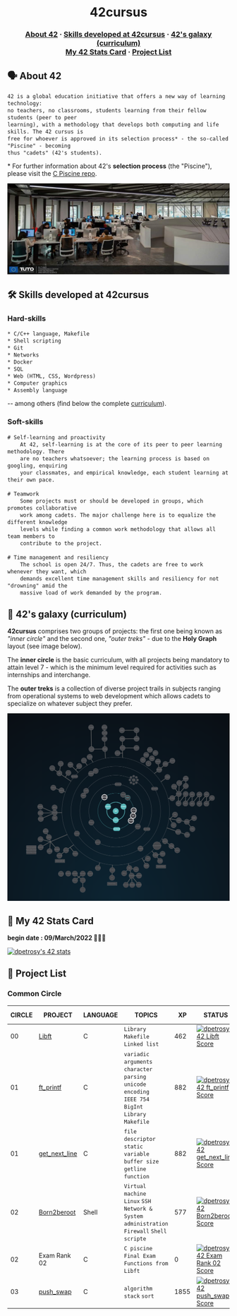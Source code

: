 <h1 align="center">
	42cursus
</h1>

<h3 align="center">
	<a href="#%EF%B8%8F-about-42">About 42</a>
	<span> · </span>
	<a href="#%EF%B8%8F-skills-developed-at-42cursus">Skills developed at 42cursus</a>
	<span> · </span>
	<a href="#-42s-galaxy-curriculum">42's galaxy (curriculum)</a>
	<br />
	<a href="#-my-42-stats-card">My 42 Stats Card</a>
	<span> · </span>
	<a href="#-project-list">Project List</a>
</h3>

## 🗣️ About 42

	42 is a global education initiative that offers a new way of learning technology:
	no teachers, no classrooms, students learning from their fellow students (peer to peer
	learning), with a methodology that develops both computing and life skills. The 42 cursus is
	free for whoever is approved in its selection process* - the so-called "Piscine" - becoming
	thus "cadets" (42's students).

\* For further information about 42's **selection process** (the "Piscine"), please visit the [C Piscine repo](https://github.com/dpetrosy/42_piscine).

[![Photo of a 42 Yerevan lab](README_files/42_Yerevan.jpg)](https://www.42yerevan.am/)

## 🛠️ Skills developed at 42cursus

### Hard-skills

	* C/C++ language, Makefile
	* Shell scripting
	* Git
	* Networks
	* Docker
	* SQL
	* Web (HTML, CSS, Wordpress)
	* Computer graphics
	* Assembly language

-- among others (find below the complete [curriculum](#-42s-galaxy-curriculum)).

### Soft-skills

	# Self-learning and proactivity
		At 42, self-learning is at the core of its peer to peer learning methodology. There
		are no teachers whatsoever; the learning process is based on googling, enquiring
		your classmates, and empirical knowledge, each student learning at their own pace.

	# Teamwork
		Some projects must or should be developed in groups, which promotes collaborative
		work among cadets. The major challenge here is to equalize the different knowledge
		levels while finding a common work methodology that allows all team members to
		contribute to the project.

	# Time management and resiliency
		The school is open 24/7. Thus, the cadets are free to work whenever they want, which
		demands excellent time management skills and resiliency for not "drowning" amid the
		massive load of work demanded by the program.

## 🌌 42's galaxy (curriculum)

**42cursus** comprises two groups of projects: the first one being known as _"inner circle"_ and the second one, _"outer treks"_ - due to the **Holy Graph** layout (see image below).

The **inner circle** is the basic curriculum, with all projects being mandatory to attain level 7 - which is the minimum level required for activities such as internships and interchange.

The **outer treks** is a collection of diverse project trails in subjects ranging from operational systems to web development which allows cadets to specialize on whatever subject they prefer.

![42's galaxy](README_files/holy_graph.png)

## 👤 My 42 Stats Card

**begin date : 09/March/2022 👨🏻‍💻**

[![dpetrosy's 42 stats](https://badge42.vercel.app/api/v2/cl2yjehd0002109jwchoa5f4u/stats?cursusId=21&coalitionId=undefined)](https://github.com/JaeSeoKim/badge42)

## 📜 Project List

### Common Circle

| CIRCLE | PROJECT                                                                         | LANGUAGE    | TOPICS                                                                                                                            | XP        | STATUS                                                                                                                                                        | ATTAINED LEVEL     |
| ------ | ------------------------------------------------------------------------------- | ----------- | --------------------------------------------------------------------------------------------------------------------------------- | --------- | ------------------------------------------------------------------------------------------------------------------------------------------------------------- | ------------------ |
| 00     | [Libft](./00_libft)                                                             | C           | `Library` `Makefile` <br /> `Linked list`                                                                                         | 462       | [![dpetrosy's 42 Libft Score](https://badge42.vercel.app/api/v2/cl2yjehd0002109jwchoa5f4u/project/2528839)](https://github.com/JaeSeoKim/badge42)             |  1 - 05%            |
| 01     | [ft_printf](./01_ft_printf)                                                     | C           | `variadic arguments` <br /> `character parsing` <br /> `unicode encoding` <br /> `IEEE 754` `BigInt` <br /> `Library` `Makefile`  | 882       | [![dpetrosy's 42 ft_printf Score](https://badge42.vercel.app/api/v2/cl2yjehd0002109jwchoa5f4u/project/2563276)](https://github.com/JaeSeoKim/badge42)         |  1 - 44%           |
| 01     | [get_next_line](./01_get_next_line)                                             | C           | `file descriptor` <br /> `static variable` <br /> `buffer size` <br /> `getline function`                                         | 882       | [![dpetrosy's 42 get_next_line Score](https://badge42.vercel.app/api/v2/cl2yjehd0002109jwchoa5f4u/project/2563282)](https://github.com/JaeSeoKim/badge42)     |  1 - 94%           |
| 02     | [Born2beroot](./02_born2beroot)                                                 | Shell       | `Virtual machine` <br /> `Linux` `SSH` <br /> `Network & System administration` <br /> `Firewall` `Shell scripte`                 | 577       | [![dpetrosy's 42 Born2beroot Score](https://badge42.vercel.app/api/v2/cl2yjehd0002109jwchoa5f4u/project/2563283)](https://github.com/JaeSeoKim/badge42)       |  2 - 14%           |
| 02     | Exam Rank 02                                                                    | C           | `C piscine Final Exam` <br /> `Functions from Libft`                                                                              | 0         | [![dpetrosy's 42 Exam Rank 02 Score](https://badge42.vercel.app/api/v2/cl2yjehd0002109jwchoa5f4u/project/2575707)](https://github.com/JaeSeoKim/badge42)      | no increse         |
| 03     | [push_swap](./push_swap)                                                        | C           | `algorithm` `stack` `sort`                                                                                                        | 1855      | [![dpetrosy's 42 push_swap Score](https://badge42.vercel.app/api/v2/cl2yuh8s9004909jwelgj2fud/project/2585214)](https://github.com/JaeSeoKim/badge42)         | no increse         |
